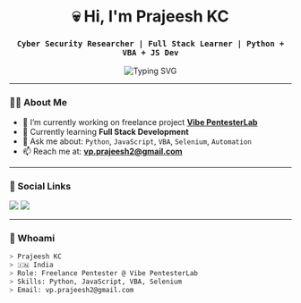 <h1 align="center">💀 Hi, I'm Prajeesh KC</h1>
<h3 align="center"><code>Cyber Security Researcher | Full Stack Learner | Python + VBA + JS Dev</code></h3>

<p align="center">
  <img src="https://readme-typing-svg.demolab.com?font=JetBrains+Mono&size=20&pause=1000&color=00FF41&center=true&vCenter=true&width=435&lines=Hacking+into+Knowledge+...;Automating+Everything+with+Code;Tracking+Bugs+Before+They+Bite" alt="Typing SVG" />
</p>

---

### 👨‍💻 About Me

- 🔭 I’m currently working on freelance project **[Vibe PentesterLab](https://github.com/kcprajeesh/Vibe-pentesterlab)**
- 🌱 Currently learning **Full Stack Development**
- 💬 Ask me about: `Python`, `JavaScript`, `VBA`, `Selenium`, `Automation`
- 📫 Reach me at: **vp.prajeesh2@gmail.com**

---

### 📡 Social Links

<p>
  <a href="https://twitter.com/prajeesh_kc"><img src="https://img.shields.io/badge/-@prajeesh_kc-1DA1F2?style=flat&logo=twitter&logoColor=white" /></a>
  <a href="https://instagram.com/prajeesh_kc"><img src="https://img.shields.io/badge/-@prajeesh_kc-E4405F?style=flat&logo=instagram&logoColor=white" /></a>
</p>

---

### 🧠 Whoami

```bash
> Prajeesh KC
> 🇮🇳 India
> Role: Freelance Pentester @ Vibe PentesterLab
> Skills: Python, JavaScript, VBA, Selenium
> Email: vp.prajeesh2@gmail.com
